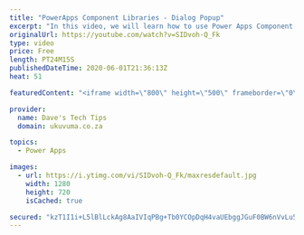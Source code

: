 ```yaml
---
title: "PowerApps Component Libraries - Dialog Popup"
excerpt: "In this video, we will learn how to use Power Apps Component Libraries and how they can be used to centralize reusable functionality across your apps, and streamline the process of deploying and updating them.  We will show you how to install the Power Apps Dialog Component in a library and then also"
originalUrl: https://youtube.com/watch?v=SIDvoh-Q_Fk
type: video
price: Free
length: PT24M15S
publishedDateTime: 2020-06-01T21:36:13Z
heat: 51

featuredContent: "<iframe width=\"800\" height=\"500\" frameborder=\"0\" src=\"https://www.youtube.com/embed/SIDvoh-Q_Fk\" allow=\"accelerometer; autoplay; encrypted-media; gyroscope; picture-in-picture\" allowfullscreen></iframe>"

provider:
  name: Dave's Tech Tips
  domain: ukuvuma.co.za

topics:
  - Power Apps

images:
  - url: https://i.ytimg.com/vi/SIDvoh-Q_Fk/maxresdefault.jpg
    width: 1280
    height: 720
    isCached: true

secured: "kzT1I1i+L5lBlLckAg8AaIVIqPBg+Tb0YCOpDqH4vaUEbggJGuF0BW6nVvLu5UWsmAMKgspxRhNR1+nkNbE8JjPgssg41AVVYHCLzBD0TBgsyXD4Bg3hPSCBBziicujGw/MliOqsWsYzKiEc46ga/RnKpP30kt5KAZ/C3UOuv4FluRLvi+9oRZ457JnB7op93Hnn7EexPCnxrQhwkura0z2BAA4xoTa+8P99TrmKMpy0fIqJYIfq/nwURWpYUVG5O8M/QcO8XWc2VJqW2pDwhg95KQlnqVrbC+Tk0W7ruyxzU0sTU6gqKXmP2zo6oZ6h/2QU6HnJnySDXzGqg213aWgMh56vVBpmuW9B6zv+l3Dj9NCCB2c0FDT3fayzbV53hbjTZ/qfKaQGyWx3ZAdGXg==;L5WDRg5EBTL1XAiterI/0w=="
---
```


